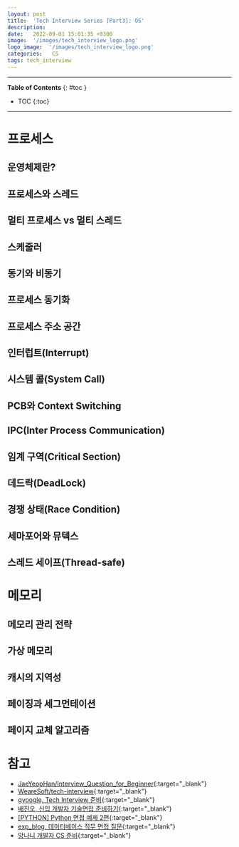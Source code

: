 ```yaml
---
layout: post
title:  'Tech Interview Series [Part3]: OS'
description: 
date:   2022-09-01 15:01:35 +0300
image:  '/images/tech_interview_logo.png'
logo_image:  '/images/tech_interview_logo.png'
categories:   CS
tags: tech_interview
---
```

---

**Table of Contents**
{: #toc }
*  TOC
{:toc}

---

# 프로세스
## 운영체제란?
## 프로세스와 스레드
## 멀티 프로세스 vs 멀티 스레드
## 스케줄러
## 동기와 비동기
## 프로세스 동기화
## 프로세스 주소 공간
## 인터럽트(Interrupt)
## 시스템 콜(System Call)
## PCB와 Context Switching
## IPC(Inter Process Communication)
## 임계 구역(Critical Section)
## 데드락(DeadLock)
## 경쟁 상태(Race Condition)
## 세마포어와 뮤텍스
## 스레드 세이프(Thread-safe)


# 메모리
## 메모리 관리 전략
## 가상 메모리
## 캐시의 지역성
## 페이징과 세그먼테이션
## 페이지 교체 알고리즘

# 참고
- [JaeYeopHan/Interview_Question_for_Beginner](https://github.com/JaeYeopHan/Interview_Question_for_Beginner){:target="_blank"}
- [WeareSoft/tech-interview](https://github.com/WeareSoft/tech-interview){:target="_blank"}
- [gyoogle, Tech Interview 준비](https://gyoogle.dev/blog/guide/%EB%A9%B4%EC%A0%91%20%EC%A4%80%EB%B9%84.html){:target="_blank"}
- [배진오, 신입 개발자 기술면접 준비하기](https://blex.me/@baealex/%EC%B7%A8%EC%A4%80%EC%83%9D%EC%9D%B4-%EC%83%9D%EA%B0%81%ED%95%98%EB%8A%94-%EA%B0%9C%EB%B0%9C%EC%9E%90-%EA%B8%B0%EC%88%A0%EB%A9%B4%EC%A0%91-%EC%A4%80%EB%B9%84){:target="_blank"}
- [[PYTHON] Python 면접 예제 2편](https://dingrr.com/blog/post/python-python-%EB%A9%B4%EC%A0%91-%EC%98%88%EC%A0%9C-2%ED%8E%B8){:target="_blank"}
- [exp_blog, 데이터베이스 직무 면접 질문](https://syujisu.tistory.com/entry/%EB%8D%B0%EC%9D%B4%ED%84%B0%EB%B2%A0%EC%9D%B4%EC%8A%A4-%EC%A7%81%EB%AC%B4-%EB%A9%B4%EC%A0%91-%EC%A7%88%EB%AC%B8?category=871132){:target="_blank"}
- [망나니 개발자 CS 준비](https://mangkyu.tistory.com/88){:target="_blank"}

